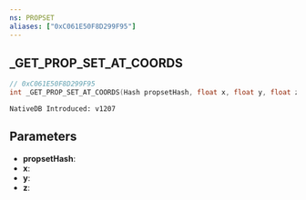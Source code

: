 ```yaml
---
ns: PROPSET
aliases: ["0xC061E50F8D299F95"]
---
```

## _GET_PROP_SET_AT_COORDS

```c
// 0xC061E50F8D299F95
int _GET_PROP_SET_AT_COORDS(Hash propsetHash, float x, float y, float z);
```

```
NativeDB Introduced: v1207
```

## Parameters
* **propsetHash**:
* **x**:
* **y**:
* **z**:
